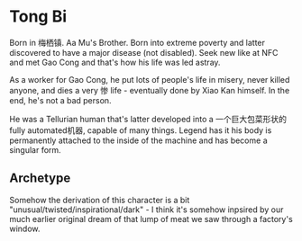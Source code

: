 # Tong Bi

Born in 梅栖镇. Aa Mu's Brother. Born into extreme poverty and latter discovered to have a major disease (not disabled). Seek new like at NFC and met Gao Cong and that's how his life was led astray.

As a worker for Gao Cong, he put lots of people's life in misery, never killed anyone, and dies a very 惨 life - eventually done by Xiao Kan himself. In the end, he's not a bad person.

He was a Tellurian human that's latter developed into a 一个巨大包菜形状的fully automated机器, capable of many things. Legend has it his body is permanently attached to the inside of the machine and has become a singular form.

## Archetype

Somehow the derivation of this character is a bit "unusual/twisted/inspirational/dark" - I think it's somehow inpsired by our much earlier original dream of that lump of meat we saw through a factory's window.